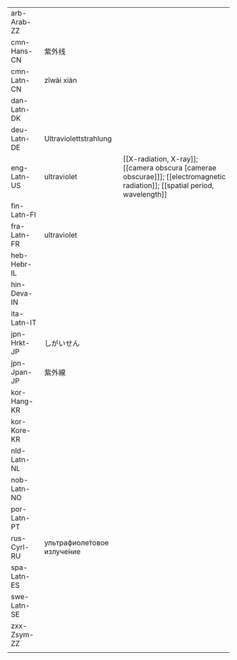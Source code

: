 | | | |
|-|-|-|
| arb-Arab-ZZ |  |  |
| cmn-Hans-CN | 紫外线 |  |
| cmn-Latn-CN | zǐwài xiàn |  |
| dan-Latn-DK |  |  |
| deu-Latn-DE | Ultraviolettstrahlung |  |
| eng-Latn-US | ultraviolet | [[X-radiation, X-ray]]; [[camera obscura [camerae obscurae]]]; [[electromagnetic radiation]]; [[spatial period, wavelength]] |
| fin-Latn-FI |  |  |
| fra-Latn-FR | ultraviolet |  |
| heb-Hebr-IL |  |  |
| hin-Deva-IN |  |  |
| ita-Latn-IT |  |  |
| jpn-Hrkt-JP | しがいせん |  |
| jpn-Jpan-JP | 紫外線 |  |
| kor-Hang-KR |  |  |
| kor-Kore-KR |  |  |
| nld-Latn-NL |  |  |
| nob-Latn-NO |  |  |
| por-Latn-PT |  |  |
| rus-Cyrl-RU | ультрафиоле́товое излуче́ние |  |
| spa-Latn-ES |  |  |
| swe-Latn-SE |  |  |
| zxx-Zsym-ZZ |  |  |
|  |  |  |